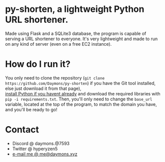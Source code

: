 # py-shorten, a lightweight Python URL shortener. 
Made using Flask and a SQLite3 database, the program is capable of serving a URL shortener to everyone. It's very lightweight and made to run on any kind of server (even on a free EC2 instance).

# How do I run it?
You only need to clone the repository (``git clone https://github.com/Daymons/py-shorten``) if you have the Git tool installed, else just download it from that page),   
[install Python if you havent already](https://www.python.org/downloads/) and download the required libraries with ``pip -i requirements.txt``. Then, you'll only need to change the ``base_url`` variable, located at the top of the program, to match the domain you have, and you'll be ready to go!

# Contact
* Discord @ daymons.@7593   
* Twitter @ hyperyzen5   
* [e-mail me @ me@daymons.xyz](mailto:me@☻daymons.xyz)
